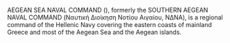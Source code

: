 AEGEAN SEA NAVAL COMMAND (), formerly the SOUTHERN AEGEAN NAVAL COMMAND (Ναυτική Διοίκηση Νοτίου Αιγαίου, ΝΔΝΑ), is a regional command of the Hellenic Navy covering the eastern coasts of mainland Greece and most of the Aegean Sea and the Aegean islands.
